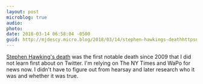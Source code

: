 ```yaml
---
layout: post
microblog: true
audio: 
photo: 
date: 2018-03-14 06:58:04 -0500
guid: http://mjdescy.micro.blog/2018/03/14/stephen-hawkings-deathhttpsnytimstkrhql.html
---
```

[Stephen Hawking's death](https://nyti.ms/2tKRHQL) was the first notable death since 2009 that I did not learn first about on Twitter. I'm relying on The NY Times and WaPo for news now. I didn't have to figure out from hearsay and later research who it was and whether it was true.
